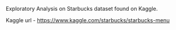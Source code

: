 Exploratory Analysis on Starbucks dataset found on Kaggle.

Kaggle url - https://www.kaggle.com/starbucks/starbucks-menu

